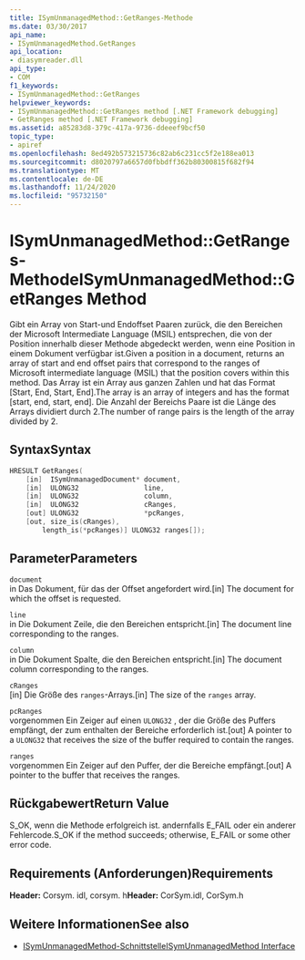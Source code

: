 ```yaml
---
title: ISymUnmanagedMethod::GetRanges-Methode
ms.date: 03/30/2017
api_name:
- ISymUnmanagedMethod.GetRanges
api_location:
- diasymreader.dll
api_type:
- COM
f1_keywords:
- ISymUnmanagedMethod::GetRanges
helpviewer_keywords:
- ISymUnmanagedMethod::GetRanges method [.NET Framework debugging]
- GetRanges method [.NET Framework debugging]
ms.assetid: a85283d8-379c-417a-9736-ddeeef9bcf50
topic_type:
- apiref
ms.openlocfilehash: 8ed492b573215736c82ab6c231cc5f2e188ea013
ms.sourcegitcommit: d8020797a6657d0fbbdff362b80300815f682f94
ms.translationtype: MT
ms.contentlocale: de-DE
ms.lasthandoff: 11/24/2020
ms.locfileid: "95732150"
---
```

# <a name="isymunmanagedmethodgetranges-method"></a><span data-ttu-id="138fe-102">ISymUnmanagedMethod::GetRanges-Methode</span><span class="sxs-lookup"><span data-stu-id="138fe-102">ISymUnmanagedMethod::GetRanges Method</span></span>

<span data-ttu-id="138fe-103">Gibt ein Array von Start-und Endoffset Paaren zurück, die den Bereichen der Microsoft Intermediate Language (MSIL) entsprechen, die von der Position innerhalb dieser Methode abgedeckt werden, wenn eine Position in einem Dokument verfügbar ist.</span><span class="sxs-lookup"><span data-stu-id="138fe-103">Given a position in a document, returns an array of start and end offset pairs that correspond to the ranges of Microsoft intermediate language (MSIL) that the position covers within this method.</span></span> <span data-ttu-id="138fe-104">Das Array ist ein Array aus ganzen Zahlen und hat das Format [Start, End, Start, End].</span><span class="sxs-lookup"><span data-stu-id="138fe-104">The array is an array of integers and has the format [start, end, start, end].</span></span> <span data-ttu-id="138fe-105">Die Anzahl der Bereichs Paare ist die Länge des Arrays dividiert durch 2.</span><span class="sxs-lookup"><span data-stu-id="138fe-105">The number of range pairs is the length of the array divided by 2.</span></span>  
  
## <a name="syntax"></a><span data-ttu-id="138fe-106">Syntax</span><span class="sxs-lookup"><span data-stu-id="138fe-106">Syntax</span></span>  
  
```cpp  
HRESULT GetRanges(  
    [in]  ISymUnmanagedDocument* document,  
    [in]  ULONG32                line,  
    [in]  ULONG32                column,  
    [in]  ULONG32                cRanges,  
    [out] ULONG32                *pcRanges,  
    [out, size_is(cRanges),  
        length_is(*pcRanges)] ULONG32 ranges[]);  
```  
  
## <a name="parameters"></a><span data-ttu-id="138fe-107">Parameter</span><span class="sxs-lookup"><span data-stu-id="138fe-107">Parameters</span></span>  

 `document`  
 <span data-ttu-id="138fe-108">in Das Dokument, für das der Offset angefordert wird.</span><span class="sxs-lookup"><span data-stu-id="138fe-108">[in] The document for which the offset is requested.</span></span>  
  
 `line`  
 <span data-ttu-id="138fe-109">in Die Dokument Zeile, die den Bereichen entspricht.</span><span class="sxs-lookup"><span data-stu-id="138fe-109">[in] The document line corresponding to the ranges.</span></span>  
  
 `column`  
 <span data-ttu-id="138fe-110">in Die Dokument Spalte, die den Bereichen entspricht.</span><span class="sxs-lookup"><span data-stu-id="138fe-110">[in] The document column corresponding to the ranges.</span></span>  
  
 `cRanges`  
 <span data-ttu-id="138fe-111">[in] Die Größe des `ranges`-Arrays.</span><span class="sxs-lookup"><span data-stu-id="138fe-111">[in] The size of the `ranges` array.</span></span>  
  
 `pcRanges`  
 <span data-ttu-id="138fe-112">vorgenommen Ein Zeiger auf einen `ULONG32` , der die Größe des Puffers empfängt, der zum enthalten der Bereiche erforderlich ist.</span><span class="sxs-lookup"><span data-stu-id="138fe-112">[out] A pointer to a `ULONG32` that receives the size of the buffer required to contain the ranges.</span></span>  
  
 `ranges`  
 <span data-ttu-id="138fe-113">vorgenommen Ein Zeiger auf den Puffer, der die Bereiche empfängt.</span><span class="sxs-lookup"><span data-stu-id="138fe-113">[out] A pointer to the buffer that receives the ranges.</span></span>  
  
## <a name="return-value"></a><span data-ttu-id="138fe-114">Rückgabewert</span><span class="sxs-lookup"><span data-stu-id="138fe-114">Return Value</span></span>  

 <span data-ttu-id="138fe-115">S_OK, wenn die Methode erfolgreich ist. andernfalls E_FAIL oder ein anderer Fehlercode.</span><span class="sxs-lookup"><span data-stu-id="138fe-115">S_OK if the method succeeds; otherwise, E_FAIL or some other error code.</span></span>  
  
## <a name="requirements"></a><span data-ttu-id="138fe-116">Requirements (Anforderungen)</span><span class="sxs-lookup"><span data-stu-id="138fe-116">Requirements</span></span>  

 <span data-ttu-id="138fe-117">**Header:** Corsym. idl, corsym. h</span><span class="sxs-lookup"><span data-stu-id="138fe-117">**Header:** CorSym.idl, CorSym.h</span></span>  
  
## <a name="see-also"></a><span data-ttu-id="138fe-118">Weitere Informationen</span><span class="sxs-lookup"><span data-stu-id="138fe-118">See also</span></span>

- [<span data-ttu-id="138fe-119">ISymUnmanagedMethod-Schnittstelle</span><span class="sxs-lookup"><span data-stu-id="138fe-119">ISymUnmanagedMethod Interface</span></span>](isymunmanagedmethod-interface.md)
